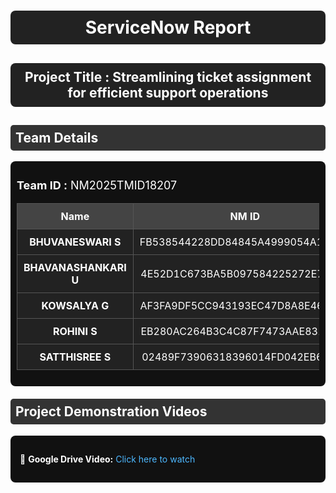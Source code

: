 <h1 style="text-align:center; color:white; background:#222; padding:10px; border-radius:8px;">
  ServiceNow Report
</h1>
<h2 style="text-align:center; color:white; background:#222; padding:10px; border-radius:8px;">
  Project Title : Streamlining ticket assignment for efficient support operations
</h2>

<h2 style="color:white; background:#333; padding:8px; border-radius:5px;">
  Team Details
</h2>

<div style="background:#111; padding:10px; border-radius:8px;">
  <p style="color:white; font-size:18px;">
    <b>Team ID :</b> NM2025TMID18207
  </p>

  <table style="width:100%; border-collapse:collapse; background:#222; color:white; text-align:center;">
    <tr style="background:#444;">
      <th style="padding:10px; border:1px solid #555;">Name</th>
      <th style="padding:10px; border:1px solid #555;">NM ID</th>
      <th style="padding:10px; border:1px solid #555;">Position</th>
    </tr>
    <tr>
      <td style="padding:10px; border:1px solid #555;"><b>BHUVANESWARI S</b></td>
      <td style="padding:10px; border:1px solid #555;">FB538544228DD84845A4999054A15CBA</td>
      <td style="padding:10px; border:1px solid #555;">Leader</td>
    </tr>
    <tr>
      <td style="padding:10px; border:1px solid #555;"><b>BHAVANASHANKARI U</b></td>
      <td style="padding:10px; border:1px solid #555;">4E52D1C673BA5B097584225272E72248</td>
      <td style="padding:10px; border:1px solid #555;">Member</td>
    </tr>
    <tr>
      <td style="padding:10px; border:1px solid #555;"><b>KOWSALYA G</b></td>
      <td style="padding:10px; border:1px solid #555;">AF3FA9DF5CC943193EC47D8A8E46583D</td>
      <td style="padding:10px; border:1px solid #555;">Member</td>
    </tr>
    <tr>
      <td style="padding:10px; border:1px solid #555;"><b>ROHINI S</b></td>
      <td style="padding:10px; border:1px solid #555;">EB280AC264B3C4C87F7473AAE8314FF1</td>
      <td style="padding:10px; border:1px solid #555;">Member</td>
    <tr>
      <td style="padding:10px; border:1px solid #555;"><b>SATTHISREE S</b></td>
      <td style="padding:10px; border:1px solid #555;">02489F73906318396014FD042EB6DF2E</td>
      <td style="padding:10px; border:1px solid #555;">Member</td>
    </tr>
  </table>
</div>

<h2 style="color:white; background:#333; padding:8px; border-radius:5px; margin-top:20px;">
  Project Demonstration Videos
</h2>

<div style="background:#111; padding:15px; border-radius:8px; color:white;">
  <p>📌 <b>Google Drive Video:</b> 
    <a href="https://drive.google.com/file/d/1qzwxEv63B8ir0gOuRIJlJAn8kbUbYNTX/view?usp=sharing" 
   style="color:#4DB8FF; text-decoration:none;" target="_blank">Click here to watch</a>

  </p>
</div>
